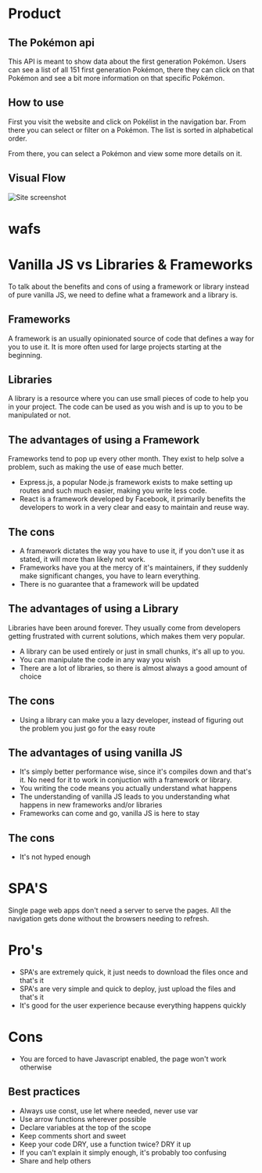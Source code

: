 # Product

## The Pokémon api

This API is meant to show data about the first generation Pokémon.
Users can see a list of all 151 first generation Pokémon, there they can click on that Pokémon and see a bit more information on that specific Pokémon.

## How to use

First you visit the website and click on Pokélist in the navigation bar. From there you can select or filter on a Pokémon. The list is sorted in alphabetical order.

From there, you can select a Pokémon and view some more details on it.

## Visual Flow

![Site screenshot](https://github.com/moniac/wafs/blob/master/visualflow.png "Visual Flow")

# wafs

# Vanilla JS vs Libraries & Frameworks

To talk about the benefits and cons of using a framework or library instead of pure vanilla JS, we need to define what a framework and a library is.

## Frameworks

A framework is an usually opinionated source of code that defines a way for you to use it. It is more often used for large projects starting at the beginning.

## Libraries

A library is a resource where you can use small pieces of code to help you in your project. The code can be used as you wish and is up to you to be manipulated or not.

## The advantages of using a Framework

Frameworks tend to pop up every other month. They exist to help solve a problem, such as making the use of ease much better.

* Express.js, a popular Node.js framework exists to make setting up routes and such much easier, making you write less code.
* React is a framework developed by Facebook, it primarily benefits the developers to work in a very clear and easy to maintain and reuse way.

## The cons

* A framework dictates the way you have to use it, if you don't use it as stated, it will more than likely not work.
* Frameworks have you at the mercy of it's maintainers, if they suddenly make significant changes, you have to learn everything.
* There is no guarantee that a framework will be updated

## The advantages of using a Library

Libraries have been around forever. They usually come from developers getting frustrated with current solutions, which makes them very popular.

* A library can be used entirely or just in small chunks, it's all up to you.
* You can manipulate the code in any way you wish
* There are a lot of libraries, so there is almost always a good amount of choice

## The cons

* Using a library can make you a lazy developer, instead of figuring out the problem you just go for the easy route

## The advantages of using vanilla JS

* It's simply better performance wise, since it's compiles down and that's it. No need for it to work in conjuction with a framework or library.
* You writing the code means you actually understand what happens
* The understanding of vanilla JS leads to you understanding what happens in new frameworks and/or libraries
* Frameworks can come and go, vanilla JS is here to stay

## The cons

* It's not hyped enough

# SPA'S

Single page web apps don't need a server to serve the pages. All the navigation gets done without the browsers needing to refresh.

# Pro's

* SPA's are extremely quick, it just needs to download the files once and that's it
* SPA's are very simple and quick to deploy, just upload the files and that's it
* It's good for the user experience because everything happens quickly

# Cons

* You are forced to have Javascript enabled, the page won't work otherwise

## Best practices

* Always use const, use let where needed, never use var
* Use arrow functions wherever possible
* Declare variables at the top of the scope
* Keep comments short and sweet
* Keep your code DRY, use a function twice? DRY it up
* If you can't explain it simply enough, it's probably too confusing
* Share and help others